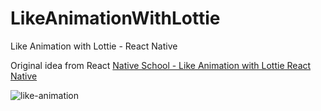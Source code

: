 # LikeAnimationWithLottie
Like Animation with Lottie - React Native

Original idea from React [Native School - Like Animation with Lottie React Native](https://www.youtube.com/watch?v=FySemYmSPHg)




![like-animation](https://user-images.githubusercontent.com/20091777/168950137-d2694ae0-c683-4f31-a942-342065916f11.gif)
